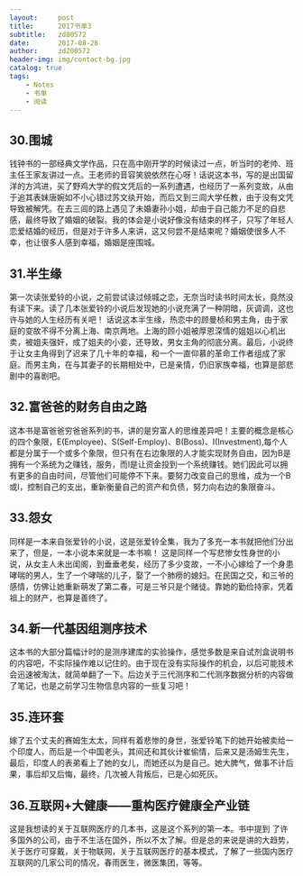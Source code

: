 ```yaml
---
layout:     post
title:      2017书单3
subtitle:   zd00572
date:       2017-08-28
author:     zd200572
header-img: img/contact-bg.jpg
catalog: true
tags:
    - Notes
    - 书单
    - 阅读
---
```


## 30.围城 ##
钱钟书的一部经典文学作品，只在高中刚开学的时候读过一点，听当时的老帅、班主任王家友讲过一点。王老师的音容笑貌依然在心呀！话说这本书，写的是出国留洋的方鸿进，买了野鸡大学的假文凭后的一系列遭遇，也经历了一系列变故，从由于追其表妹唐婉如不小心错过苏文纨开始，而后又到三闾大学任教，由于没有文凭导致被解凭。在去三闾的路上遇见了未婚妻孙小姐，却由于自己能力不足的自悲感，最终导致了婚姻的破裂。我的体会是小说好像没有结束的样子，只写了年轻人恋爱结婚的经历，但是对于许多人来讲，这又何尝不是结束呢？婚姻使很多人不幸，也让很多人感到幸福，婚姻是座围城。
## 31.半生缘 ##
第一次读张爱铃的小说，之前尝试读过倾城之恋，无奈当时读书时间太长，竟然没有读下来。读了几本张爱铃的小说后发现她的小说充满了一种阴暗，灰调调，这也许与她的人生经历有关吧！
话说这本半生缘，热恋中的顾曼桢和男主角，由于家庭的变故不得不分离上海、南京两地。上海的顾小姐被厚恩深情的姐姐以心机出卖，被姐夫强奸，成了姐夫的小妾，还导致，男女主角的彻底分离。最后，小说终于让女主角得到了迟来了几十年的幸福，和一个一直仰慕的革命工作者组成了家庭。而男主角，在与其妻子的长期相处中，已是亲情，仍旧家族幸福，也算是部悲剧中的喜剧吧。
## 32.富爸爸的财务自由之路 ##
这本书是富爸爸穷爸爸系列的书，讲的是穷富人的思维差异吧！主要的概念是核心的四个象限，E(Employee)、S(Self-Employ)、B(Boss)、I(Investment),每个人都是分属于一个或多个象限，但只有在右边象限的人才能实现财务自由，因为B是拥有一个系统为之赚钱，服务，而I是让资金投到一个系统赚钱。她们因此可以拥有更多的自由时间，尽管他们可能停不下来。要努力改变自己的思维，成为一个B或I，控制自己的支出，重新衡量自己的资产和负债，努力向右边的象限奋斗。
## 33.怨女 ##
同样是一本来自张爱铃的小说，这是张爱铃全集，我为了多充一本书就把他们分出来了，但是，一本小说本来就是一本书嘛！
这是同样一个写悲惨女性身世的小说，从女主人未出闺阁，到垂垂老矣，经历了多少变故，一不小心嫁给了一个身患哮喘的男人，生了一个哮喘的儿子，娶了一个肺痨的媳妇。在民国之交，和三爷的感情，仿佛让她重新萌发了第二春，可是三爷只是个赌徒。靠她的勤俭持家，凭着祖上的财产，也算是善终了。
## 34.新一代基因组测序技术 ##
这本书的大部分篇幅计时的是测序建库的实验操作，感觉多数是来自试剂盒说明书的内容吧，不实际操作难以记住的。由于现在没有实际操作的机会，以后可能技术会迅速被淘汰，就简单翻了一下。后边关于三代测序和二代测序数据分析的内容做了笔记，也是之前学习生物信息内容的一些复习吧！
## 35.连环套 ##
嫁了五个丈夫的赛姆生太太，同样有着悲惨的身世，张爱铃笔下的她开始被卖给一个印度人，而后是一个中国老头，其间还和其伙计崔偷情，后来又是汤姆生先生，最后，印度人的表弟看上了她的女儿，而她还以为是自己。她大脾气，做事不计后果，事后却又后悔，最终，几次被人背叛后，已是心如死灰。
## 36.互联网+大健康——重构医疗健康全产业链 ##
这是我想读的关于互联网医疗的几本书，这是这个系列的第一本。书中提到 了许多国外的公司，由于不生活在国外，所以不太了解。但是总的来说是讲的大趋势，关于医疗可穿戴，关于物联网，关于互联网医疗的基本模式，了解了一些国内医疗互联网的几家公司的情况，春雨医生，微医集团，等等。